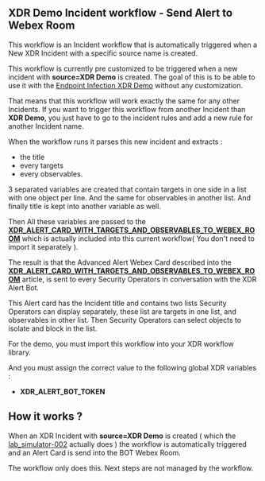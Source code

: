 ## XDR Demo Incident workflow - Send Alert to Webex Room

This workflow is an Incident workflow that is automatically triggered when a New XDR Incident with a specific source name is created.

This workflow is currently pre customized to be triggered when a new incident with **source=XDR Demo** is created. 
The goal of this is to be able to use it with the [Endpoint Infection XDR Demo](https://github.com/pcardotatgit/webex_for_xdr_part-7_The_final_demo) without any customization.

That means that this workflow will work exactly the same for any other Incidents. If you want to trigger this workflow from another Incident than **XDR Demo**, you just have to go to the incident rules and add a new rule for another Incident name.

When the workflow runs it parses this new incident and extracts :

- the title
- every targets 
- every observables. 

3 separated variables are created that contain targets in one side in a list with one object per line. And the same for observables in another list. And finally title is kept into another variable as well.

Then All these variables are passed to the [**XDR_ALERT_CARD_WITH_TARGETS_AND_OBSERVABLES_TO_WEBEX_ROOM**](https://github.com/pcardotatgit/webex_for_xdr_part-6_XDR_send_alert_workflow) which is actually included into this current workflow( You don't need to import it separately ).

The result is that the Advanced Alert Webex Card described into the [**XDR_ALERT_CARD_WITH_TARGETS_AND_OBSERVABLES_TO_WEBEX_ROOM**](https://github.com/pcardotatgit/webex_for_xdr_part-6_XDR_send_alert_workflow) article, is sent to every Security Operators in conversation with the XDR Alert Bot.

This Alert card has the Incident title and contains two lists Security Operators can display separately, these list are targets in one list, and observables in other list. Then Security Operators can select objects to isolate and block in the list.

For the demo, you must import this workflow into your XDR workflow library.

And you must assign the correct value to the following global XDR variables :

- **XDR_ALERT_BOT_TOKEN**

## How it works ?

When an XDR Incident with **source=XDR Demo** is created ( which the [lab_simulator-002](https://github.com/pcardotatgit/lab_simulator-002) actually does ) the workflow is automatically triggered and an Alert Card is send into the BOT Webex Room.

The workflow only does this. Next steps are not managed by the workflow.